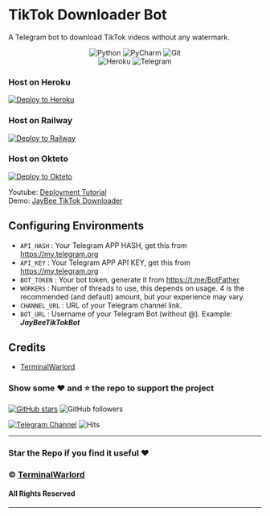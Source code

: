 

# TikTok Downloader Bot
A Telegram bot to download TikTok videos without any watermark.
<div align="center">
<img alt="Python" src="https://img.shields.io/badge/python-%2314354C.svg?&style=for-the-badge&logo=python&logoColor=white"/>
<img alt="PyCharm" src="https://img.shields.io/badge/PyCharm-000000.svg?&style=for-the-badge&logo=PyCharm&logoColor=white"/>
<img alt="Git" src="https://img.shields.io/badge/git-%23F05033.svg?&style=for-the-badge&logo=git&logoColor=white"/>
</div>
<div align="center">
<img alt="Heroku" src="https://img.shields.io/badge/Heroku-purple?&style=for-the-badge&logoColor=white&logo=heroku"/>
<img alt="Telegram" src="https://img.shields.io/badge/Telegram-blue?&style=for-the-badge&logoColor=white&logo=telegram"/>
</div>
 


### Host on Heroku

<p><a href="https://heroku.com/deploy?template=https://github.com/sanuja1234/TikTok-Downloader-Bot/tree/master"><img src="https://www.herokucdn.com/deploy/button.svg" alt="Deploy to Heroku"/></a></p>

### Host on Railway

<p><a href="https://railway.app/new/template?template=https://github.com/TerminalWarlord/TikTok-Downloader-Bot/tree/master&envs=API_HASH,APP_KEY,BOT_TOKEN,WORKERS,CHANNEL_URL,BOT_URL&API_HASHDesc=Your%20Telegram%20APP%20HASH,%20get%20this%20from%20my.telegram.org%20&APP_IDDesc=Your%20Telegram%20APP%20HASH,%20get%20this%20from%20my.telegram.org%20&BOT_TOKENDesc=Go%20to%20@Botfather%20and%20make%20a%20new%20bot%20and%20paste%20the%20bot%20token%20here&WORKERSDesc=Number%20of%20threads%20to%20use,%20this%20depends%20on%20usage.%204%20is%20the%20recommended%20(and%20default)%20amount,%20but%20your%20experience%20may%20vary%20&CHANNEL_URLDesc=URL%20of%20your%20Telegram%20channel%20link%20&BOT_URLDesc=Username%20of%20your%20Telegram%20Bot%20(without%20@).%20Example:%20JayBeeTikTokBot"><img src="https://railway.app/button.svg" alt="Deploy to Railway"/></a></p>

### Host on Okteto

<p><a href="https://cloud.okteto.com/#/deploy?repository=https://github.com/TerminalWarlord/TikTok-Downloader-Bot/"><img src="https://okteto.com/develop-okteto.svg" alt="Deploy to Okteto"/></a></p>




Youtube: [Deployment Tutorial](https://youtu.be/LOK3lfJ9ous)<br>
Demo: [JayBee TikTok Downloader](https://t.me/JayBeeTikTokBot)

## Configuring Environments
- `API_HASH` : Your Telegram APP HASH, get this from https://my.telegram.org
- `API_KEY` : Your Telegram APP API KEY, get this from https://my.telegram.org
- `BOT_TOKEN` : Your bot token, generate it from https://t.me/BotFather
- `WORKERS` : Number of threads to use, this depends on usage. 4 is the recommended (and default) amount, but your experience may vary.
- `CHANNEL_URL` : URL of your Telegram channel link.
- `BOT_URL` : Username of your Telegram Bot (without @). Example: **_JayBeeTikTokBot_**




## Credits
- [TerminalWarlord](https://github.com/TerminalWarlord)
### Show some :heart: and :star: the repo to support the project

[![GitHub stars](https://img.shields.io/github/stars/TerminalWarlord/Tiktok-Downloader-Bot.svg?style=social&label=Star)](https://github.com/TerminalWarlord/) ![GitHub followers](https://img.shields.io/github/followers/TerminalWarlord.svg?style=social&label=Follow)

[![Telegram Channel](https://img.shields.io/badge/Telegram-Channel-orange)](https://t.me/JayBeeBots)
![Hits](https://hits.seeyoufarm.com/api/count/incr/badge.svg?url=https://github.com/TerminalWarlord/TikTok-Downloader-Bot)

---
### Star the Repo if you find it useful :heart:
### © [TerminalWarlord](https://t.me/JayBeeBots)
#### All Rights Reserved
---
